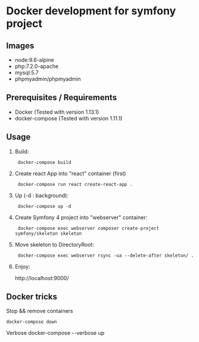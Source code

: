 # Docker development for symfony project

## Images

- node:9.6-alpine
- php:7.2.0-apache
- mysql:5.7
- phpmyadmin/phpmyadmin

## Prerequisites / Requirements

- Docker (Tested with version 1.13.1)
- docker-compose (Tested with version 1.11.1)

## Usage
1. Build:

        docker-compose build
        
2. Create react App into "react" container (first)

        docker-compose run react create-react-app .


3. Up (-d : background):

        docker-compose up -d

4. Create Symfony 4 project into "webserver" container:

        docker-compose exec webserver composer create-project symfony/skeleton skeleton

5. Move skeleton to DirectoryRoot:

        docker-compose exec webserver rsync -ua --delete-after skeleton/ .

6. Enjoy:

    http://localhost:9000/
    

## Docker tricks

Stop && remove containers
    
    docker-compose down

Verbose
    docker-compose --verbose up
     


